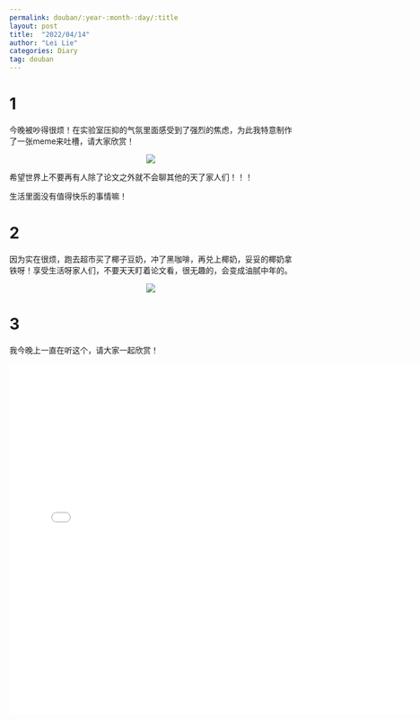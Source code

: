 ```yaml
---
permalink: douban/:year-:month-:day/:title
layout: post
title:  "2022/04/14"
author: "Lei Lie"
categories: Diary
tag: douban
---
```


# 1

今晚被吵得很烦！在实验室压抑的气氛里面感受到了强烈的焦虑，为此我特意制作了一张meme来吐槽，请大家欣赏！

<div align=center><img src="../../images/img-2022-04-14/img1.webp"/></div>

希望世界上不要再有人除了论文之外就不会聊其他的天了家人们！！！

生活里面没有值得快乐的事情嘛！

# 2

因为实在很烦，跑去超市买了椰子豆奶，冲了黑咖啡，再兑上椰奶，妥妥的椰奶拿铁呀！享受生活呀家人们，不要天天盯着论文看，很无趣的，会变成油腻中年的。

<div align=center><img src="../../images/img-2022-04-14/img2.webp"/></div>

# 3

我今晚上一直在听这个，请大家一起欣赏！

<div align=center>
<iframe src="//player.bilibili.com/player.html?aid=807414608&bvid=BV1E34y1679J&cid=465631883&page=1" scrolling="no" border="0" frameborder="no" framespacing="0" allowfullscreen="true" width = "750" height = "624" > 
</iframe>
</div>